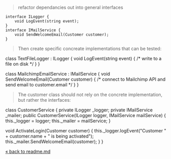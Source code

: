 > refactor dependancies out into general interfaces

    interface ILogger {
        void LogEvent(string event);
    }
    interface IMailService {
        void SendWelcomeEmail(Customer customer);
    }

> Then create specific concreate implementations that can be tested:

class TextFileLogger : ILogger {
  void LogEvent(string event) {
    /* write to a file on disk */
  }
}

class MailchimpEmailService : IMailService {
  void SendWelcomeEmail(Customer customer) {
    /* connect to Mailchimp API and send email to customer.email */
  }
}

> The customer class should not rely on the concrete implementation, but rather the interfaces:

class CustomerService {
  private ILogger _logger;
  private IMailService _mailer;
  public CustomerService(ILogger logger, IMailService mailService) {
    this._logger = logger;
    this._mailer = mailService;
  }

  void ActivateLogin(Customer customer) {
    this._logger.logEvent("Customer " + customer.name + " is being activated");
    this._mailer.SendWelcomeEmail(customer);
  }
}

[&laquo; back to readme.md](README.md)
